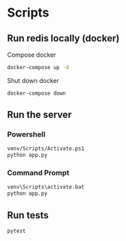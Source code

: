 # Scripts

## Run redis locally (docker)

Compose docker

```sh
docker-compose up -d
```

Shut down docker

```sh
docker-compose down
```

## Run the server

### Powershell

```sh
venv/Scripts/Activate.ps1
python app.py
```

### Command Prompt

```sh
venv\Scripts\activate.bat
python app.py
```

## Run tests

```sh
pytest
```